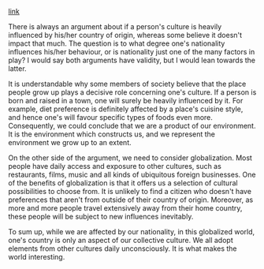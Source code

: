 [link](https://www.ielts-writing.info/EXAM/ielts_writing_samples_task_2/1129/)

There is always an argument about if a person's culture is heavily influenced by his/her country of origin, whereas some believe it doesn't impact that much. The question is to what degree one's nationality influences his/her behaviour, or is nationality just one of the many factors in play? I would say both arguments have validity, but I would lean towards the latter.

It is understandable why some members of society believe that the place people grow up plays a decisive role concerning one's culture. If a person is born and raised in a town, one will surely be heavily influenced by it. For example, diet preference is definitely affected by a place's cuisine style, and hence one's will favour specific types of foods even more. Consequently, we could conclude that we are a product of our environment. It is the environment which constructs us, and we represent the environment we grow up to an extent.

On the other side of the argument, we need to consider globalization. Most people have daily access and exposure to other cultures, such as restaurants, films, music and all kinds of ubiquitous foreign businesses. One of the benefits of globalization is that it offers us a selection of cultural possibilities to choose from. It is unlikely to find a citizen who doesn't have preferences that aren't from outside of their country of origin. Moreover, as more and more people travel extensively away from their home country, these people will be subject to new influences inevitably.

To sum up, while we are affected by our nationality, in this globalized world, one's country is only an aspect of our collective culture. We all adopt elements from other cultures daily unconsciously. It is what makes the world interesting.